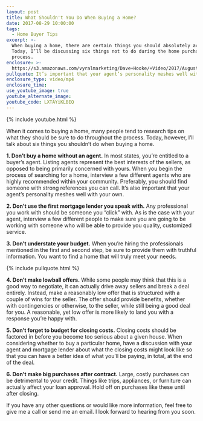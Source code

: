 ```yaml
---
layout: post
title: What Shouldn't You Do When Buying a Home?
date: 2017-08-29 10:00:00
tags:
  - Home Buyer Tips
excerpt: >-
  When buying a home, there are certain things you should absolutely avoid.
  Today, I’ll be discussing six things not to do during the home purchase
  process.
enclosure: >-
  https://s3.amazonaws.com/vyralmarketing/Dave+Hooke/+Video/2017/August/Central+PA+Real+Estate+Agent-+What+Shouldn%2527t+You+Do+When+Buying+a+Home%253F.mp4
pullquote: It’s important that your agent’s personality meshes well with your own.
enclosure_type: video/mp4
enclosure_time:
use_youtube_image: true
youtube_alternate_image:
youtube_code: LXTAYiKLBEQ
---
```



{% include youtube.html %}

When it comes to buying a home, many people tend to research tips on what they should be sure to do throughout the process. Today, however, I’ll talk about six things you shouldn’t do when buying a home.

**1. Don’t buy a home without an agent.** In most states, you’re entitled to a buyer’s agent. Listing agents represent the best interests of the sellers, as opposed to being primarily concerned with yours. When you begin the process of searching for a home, interview a few different agents who are highly recommended within your community. Preferably, you should find someone with strong references you can call. It’s also important that your agent’s personality meshes well with your own.

**2. Don’t use the first mortgage lender you speak with.** Any professional you work with should be someone you “click” with. As is the case with your agent, interview a few different people to make sure you are going to be working with someone who will be able to provide you quality, customized service.

**3. Don’t understate your budget.** When you’re hiring the professionals mentioned in the first and second step, be sure to provide them with truthful information. You want to find a home that will truly meet your needs.

{% include pullquote.html %}

**4. Don’t make lowball offers.** While some people may think that this is a good way to negotiate, it can actually drive away sellers and break a deal entirely. Instead, make a reasonably low offer that is structured with a couple of wins for the seller. The offer should provide benefits, whether with contingencies or otherwise, to the seller, while still being a good deal for you. A reasonable, yet low offer is more likely to land you with a response you’re happy with.

**5. Don’t forget to budget for closing costs.** Closing costs should be factored in before you become too serious about a given house. When considering whether to buy a particular home, have a discussion with your agent and mortgage lender about what the closing costs might look like so that you can have a better idea of what you’ll be paying, in total, at the end of the deal.

**6. Don’t make big purchases after contract.** Large, costly purchases can be detrimental to your credit. Things like trips, appliances, or furniture can actually affect your loan approval. Hold off on purchases like these until after closing.

If you have any other questions or would like more information, feel free to give me a call or send me an email. I look forward to hearing from you soon.